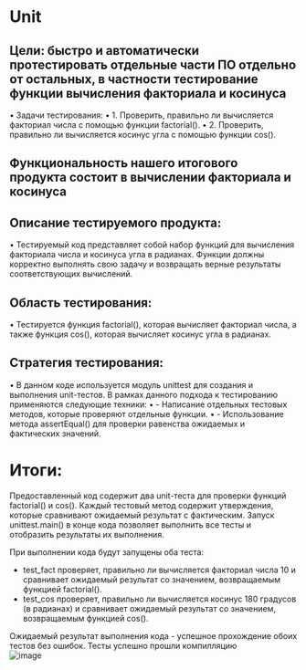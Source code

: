 # Unit
## 	Цели: быстро и автоматически протестировать отдельные части ПО отдельно от остальных, в частности тестирование функции вычисления факториала и косинуса
•	Задачи тестирования:
•	1. Проверить, правильно ли вычисляется факториал числа с помощью функции factorial().
•	2. Проверить, правильно ли вычисляется косинус угла с помощью функции cos().
## Функциональность нашего итогового продукта состоит в вычислении факториала и косинуса 
## Описание тестируемого продукта:

•	Тестируемый код представляет собой набор функций для вычисления факториала числа и косинуса угла в радианах. Функции должны корректно выполнять свою задачу и возвращать верные результаты соответствующих вычислений.

## Область тестирования:

•	Тестируется функция factorial(), которая вычисляет факториал числа, а также функция cos(), которая вычисляет косинус угла в радианах.

## Стратегия тестирования:

•	В данном коде используется модуль unittest для создания и выполнения unit-тестов. В рамках данного подхода к тестированию применяются следующие техники:
•	- Написание отдельных тестовых методов, которые проверяют отдельные функции.
•	- Использование метода assertEqual() для проверки равенства ожидаемых и фактических значений.
# Итоги:

Предоставленный код содержит два unit-теста для проверки функций factorial() и cos(). Каждый тестовый метод содержит утверждения, которые сравнивают ожидаемый результат с фактическим. Запуск unittest.main() в конце кода позволяет выполнить все тесты и отобразить результаты их выполнения.

При выполнении кода будут запущены оба теста:
- test_fact проверяет, правильно ли вычисляется факториал числа 10 и сравнивает ожидаемый результат со значением, возвращаемым функцией factorial().
- test_cos проверяет, правильно ли вычисляется косинус 180 градусов (в радианах) и сравнивает ожидаемый результат со значением, возвращаемым функцией cos().

Ожидаемый результат выполнения кода - успешное прохождение обоих тестов без ошибок.
Тесты успешно прошли компилляцию  
![image](https://github.com/kisskate/Unit/assets/144919979/3b356713-e1de-4d65-ab90-5192ec6c60d9)
